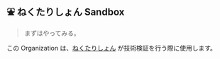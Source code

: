 ## ⛲ ねくたりしょん Sandbox

> まずはやってみる。

この Organization は、[ねくたりしょん](https://github.com/nectarition) が技術検証を行う際に使用します。
